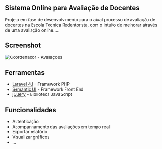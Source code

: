 ## Sistema Online para Avaliação de Docentes

Projeto em fase de desenvolvimento para o atual processo de avaliação de docentes na Escola Técnica Redentorista, com o intuito de melhorar através de uma avaliação online.....

## Screenshot

![Coordenador - Avaliações](http://i.imgur.com/KHS5dAt.png)

## Ferramentas

* [Laravel 4.1](http://laravel.com/) - Framework PHP 
* [Semantic UI](http://semantic-ui.com/) - Framework Front End
* [jQuery](http://jquery.com/) - Biblioteca JavaScript

## Funcionalidades

* Autenticação
* Acompanhamento das avaliações em tempo real
* Exportar relatório
* Visualizar gráficos
* ...
